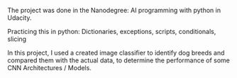 The project was done in the Nanodegree: AI programming with python in Udacity.

Practicing this in python: Dictionaries, exceptions, scripts, conditionals, slicing

In this project, I used a created image classifier to identify dog breeds and compared them with the actual data, 
to determine the performance of some CNN Architectures / Models.